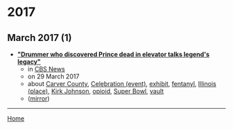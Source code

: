 # 2017

## March 2017 (1)

 - [**"Drummer who discovered Prince dead in elevator talks legend's legacy"**](https://www.cbsnews.com/news/prince-confidant-drummer-kirk-johnson-paisley-park-tour-legacy/)
    - in [CBS News](../../../publications/a-e/cbs-news/index.md)
    - on 29 March 2017
    - about [Carver County](../../../topics/carver-county/index.md), [Celebration (event)](../../../topics/event/celebration/index.md), [exhibit](../../../topics/exhibit/index.md), [fentanyl](../../../topics/fentanyl/index.md), [Illinois (place)](../../../topics/place/illinois/index.md), [Kirk Johnson](../../../topics/kirk-johnson/index.md), [opioid](../../../topics/opioid/index.md), [Super Bowl](../../../topics/super-bowl/index.md), [vault](../../../topics/vault/index.md)
    - ([mirror](https://web.archive.org/web/*/https://www.cbsnews.com/news/prince-confidant-drummer-kirk-johnson-paisley-park-tour-legacy/))

----

[Home](../index.md)
